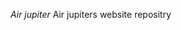 *Air jupiter*
Air jupiters website repositry
<i class='bx bxs-plane-take-off'></i>
<i class='bx bxs-plane-land'></i>
<i class='bx bxs-chevron-down'></i>
<i class='bx bx-search'></i>
<i class='bx bx-calendar-event'></i>
<i class='bx bx-phone'></i>
<i class='bx bx-envelope'></i>
<i class='bx bx-sort-alt-2 bx-rotate-90' ></i>
